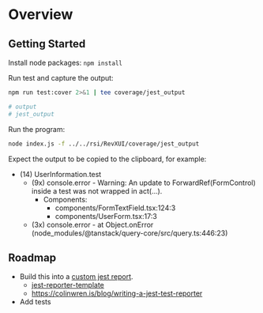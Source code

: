 # Overview

## Getting Started

Install node packages: `npm install`

Run test and capture the output:
```bash 
npm run test:cover 2>&1 | tee coverage/jest_output

# output
# jest_output
````

Run the program: 
```bash
node index.js -f ../../rsi/RevXUI/coverage/jest_output


```

Expect the output to be copied to the clipboard, for example:

- (14)  UserInformation.test
    - (9x) console.error - Warning: An update to ForwardRef(FormControl) inside a test was not wrapped in act(...).
        - Components:
          - components/FormTextField.tsx:124:3
          - components/UserForm.tsx:17:3
    - (3x) console.error - at Object.onError (node_modules/@tanstack/query-core/src/query.ts:446:23)

## Roadmap
- Build this into a [custom jest report](https://brunoscheufler.com/blog/2020-02-14-supercharging-jest-with-custom-reporters).
  - [jest-reporter-template](https://github.com/ryparker/jest-reporter-template)
  - https://colinwren.is/blog/writing-a-jest-test-reporter
- Add tests
